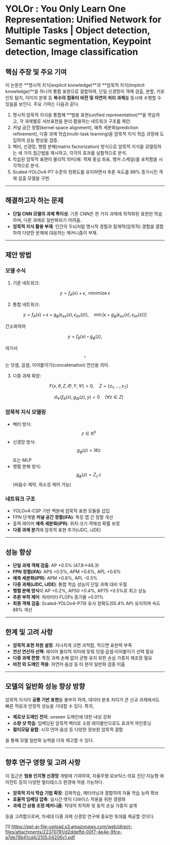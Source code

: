 # YOLOr : You Only Learn One Representation: Unified Network for Multiple Tasks | Object detection, Semantic segmentation, Keypoint detection, Image classification

## 핵심 주장 및 주요 기여  
이 논문은 **명시적 지식(explicit knowledge)**과 **암묵적 지식(implicit knowledge)**을 하나의 통합 표현으로 결합하여, 단일 신경망이 객체 검출, 분할, 키포인트 탐지, 이미지 분류 등 **복수의 컴퓨터 비전 및 자연어 처리 과제**를 동시에 수행할 수 있음을 보인다. 주요 기여는 다음과 같다.  
1. 명시적·암묵적 지식을 통합해 **범용 표현(unified representation)**을 학습하고, 각 과제별로 서브표현을 분리·활용하는 네트워크 구조를 제안.  
2. 커널 공간 정렬(kernel space alignment), 예측 세분화(prediction refinement), 다중 과제 학습(multi-task learning)을 암묵적 지식 학습 과정에 도입하여 성능 향상을 검증.  
3. 벡터, 신경망, 행렬 분해(matrix factorization) 방식으로 암묵적 지식을 모델링하는 세 가지 접근법을 제시하고, 각각의 효과를 실험적으로 분석.  
4. 학습된 암묵적 표현이 물리적 의미(예: 객체 중심 좌표, 앵커 스케일)를 포착함을 시각적으로 분석.  
5. Scaled-YOLOv4-P7 수준의 정확도를 유지하면서 추론 속도를 88% 증가시킨 객체 검출 모델을 구현.  

***

## 해결하고자 하는 문제  
- **단일 CNN 모델의 과제 특이성**: 기존 CNN은 한 가지 과제에 최적화된 표현만 학습하며, 다른 과제로 일반화되기 어려움.  
- **암묵적 지식 활용 부재**: 인간의 두뇌처럼 명시적 경험과 잠재적(암묵적) 경험을 결합하여 다양한 문제에 대응하는 메커니즘이 부재.  

***

## 제안 방법  
### 모델 수식  
1. 기존 네트워크:  

$$ y = f_\theta(x) + \epsilon, \text{ minimize } \epsilon $$  

2. 통합 네트워크:  

$$ y = f_\theta(x) + \epsilon + g_\phi(\epsilon_{ex}(x), \epsilon_{im}(z)), \quad \min \bigl[\epsilon + g_\phi(\epsilon_{ex}(x), \epsilon_{im}(z))\bigr] $$  
   
   간소화하여  

$$ y = f_\theta(x)\,\star\,g_\phi(z), $$  
   
   여기서 $$\star$$는 덧셈, 곱셈, 이어붙이기(concatenation) 연산을 의미.  

3. 다중 과제 확장:  

   $$F(x, \theta, Z, \Phi, Y, \Psi) = 0, \quad Z=\{z_1,\dots,z_T\} $$  

   $$d_\Psi\bigl(f_\theta(x), g_\Phi(z), y\bigr)=0 \quad (\forall z\in Z) $$  

### 암묵적 지식 모델링  
- 벡터 방식: $$z\in\mathbb{R}^k$$  
- 신경망 방식: $$g_\phi(z)=W z$$ 또는 MLP  
- 행렬 분해 방식: $$g_\phi(z)=Z_c\,c$$ (비음수 제약, 희소성 제어 가능)  

### 네트워크 구조  
- YOLOv4-CSP 기반 백본에 암묵적 표현 모듈을 삽입  
- FPN 단계별 **커널 공간 정렬(iFA)**: 특징 맵 간 정렬 개선  
- 출력 레이어 **예측 세분화(iPR)**: 위치·크기·객체성 확률 보정  
- **다중 과제 분기**에 암묵적 표현 추가(iJDC, iJDE)  

***

## 성능 향상  
- **단일 과제 객체 검출**: AP +0.5% (47.8→48.3)  
- **FPN 정렬(iFA)**: APS +0.5%, APM +0.6%, APL +0.6%  
- **예측 세분화(iPR)**: APM +0.8%, APL –0.5%  
- **다중 과제(iJDC, iJDE)**: 통합 학습 성능이 단일 과제 대비 우월  
- **행렬 분해 방식**이 AP +0.2%, AP50 +0.4%, AP75 +0.5%로 최고 성능  
- **추론 부하 제어**: 파라미터·FLOPs 증가율 <0.01%  
- **최종 객체 검출**: Scaled-YOLOv4-P7와 유사 정확도(55.4% AP) 유지하며 속도 88% 개선  

***

## 한계 및 고려 사항  
- **암묵적 표현 차원 설정**: 지나치게 크면 과적합, 작으면 표현력 부족  
- **연산 연산자 선택**: 레이어 물리적 의미에 맞춰 덧셈·곱셈·이어붙이기 선택 필요  
- **다중 과제 편향**: 특정 과제 손해 없이 균형 유지 위한 손실 가중치 재조정 필요  
- **비전 외 도메인 적용**: 자연어·음성 등 타 분야 일반화 검증 미흡  

***

## 모델의 일반화 성능 향상 방향  
암묵적 지식이 **공통 기반 표현**을 풍부히 하여, 데이터 분포 차이가 큰 신규 과제에서도 빠른 적응과 안정적 성능을 기대할 수 있다. 특히,  
- **제로샷 도메인 전이**: unseen 도메인에 대한 내성 강화  
- **소량 샷 학습**: 임베딩된 암묵적 벡터로 소량 레이블만으로도 효과적 파인튜닝  
- **멀티모달 융합**: 시각·언어·음성 등 다양한 정보원 암묵적 결합  

을 통해 모델 일반화 능력을 더욱 제고할 수 있다.

***

## 향후 연구 영향 및 고려 사항  
이 접근은 **범용 인지형 신경망** 개발에 기여하여, 자율주행·로보틱스·의료 진단·지능형 에이전트 등의 다양한 멀티태스크 환경에 적용 가능하다.  
- **암묵적 지식 학습 기법 확장**: 강화학습, 메타러닝과 결합하여 자율 학습 능력 확보  
- **효율적 임베딩 압축**: 실시간·엣지 디바이스 적용을 위한 경량화  
- **과제 간 상충 조정 메커니즘**: 적대적 최적화 및 동적 손실 가중치 설계  

등을 고려함으로써, 차세대 다중 과제 신경망 연구에 중요한 토대를 제공할 것이다.

[1] https://ppl-ai-file-upload.s3.amazonaws.com/web/direct-files/attachments/22370781/d2ddeffd-00f7-4e4e-9fce-a7de79b41cd4/2105.04206v1.pdf
